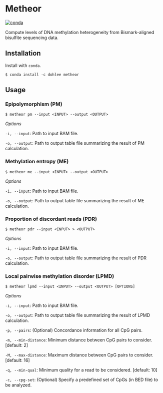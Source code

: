 # Metheor

[![conda](https://anaconda.org/dohlee/metheor/badges/installer/conda.svg)](https://anaconda.org/dohlee/metheor)

Compute levels of DNA methylation heterogeneity from Bismark-aligned bisulfite sequencing data.

## Installation
Install with `conda`.
```
$ conda install -c dohlee metheor
```

## Usage

### Epipolymorphism (PM)
```
$ metheor pm --input <INPUT> --output <OUTPUT>
```

*Options*

`-i, --input`: Path to input BAM file.

`-o, --output`: Path to output table file summarizing the result of PM calculation.

### Methylation entropy (ME)
```
$ metheor me --input <INPUT> --output <OUTPUT>
```

*Options*

`-i, --input`: Path to input BAM file.

`-o, --output`: Path to output table file summarizing the result of ME calculation.

### Proportion of discordant reads (PDR)

```
$ metheor pdr --input <INPUT> > <OUTPUT>
```

*Options*

`-i, --input`: Path to input BAM file.

`-o, --output`: Path to output table file summarizing the result of PDR calculation.

### Local pairwise methylation disorder (LPMD)
```
$ metheor lpmd --input <INPUT> --output <OUTPUT> [OPTIONS]
```

*Options*

`-i, --input`: Path to input BAM file.

`-o, --output`: Path to output table file summarizing the result of LPMD calculation.

`-p, --pairs`: (Optional) Concordance information for all CpG pairs.

`-m, --min-distance`: Minimum distance between CpG pairs to consider. [default: 2]

`-M, --max-distance`: Maximum distance between CpG pairs to consider. [default: 16]

`-q, --min-qual`: Minimum quality for a read to be considered. [default: 10]

`-c, --cpg-set`: (Optional) Specify a predefined set of CpGs (in BED file) to be analyzed.



